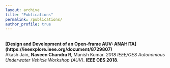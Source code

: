 ```yaml
---
layout: archive
title: "Publications"
permalink: /publications/
author_profile: true
---
```


<br>
<b>[Design and Development of an Open-frame AUV: ANAHITA](https://ieeexplore.ieee.org/document/8729807)</b> <br> 
Akash Jain, <b>Naveen Chandra R</b>, Manish Kumar.
<i>2018 IEEE/OES Autonomous Underwater Vehicle Workshop (AUV)</i>. <b>IEEE OES 2018</b>.
